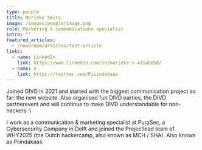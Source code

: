 ```yaml
---
type: people
title: Marieke Smits
image: /images/people/image.png
role: Marketing & communications specialist
intro: ""
featured_articles:
  - /newsroom/articles/test-article
links:
  - name: LinkedIn
    link: https://www.linkedin.com/in/marieke-s-431ab058/
  - name: X
    link: https://twitter.com/Piiindakaas
---
```

Joined DIVD in 2021 and started with the biggest communication project so far: the new website. Also organised fun DIVD parties, the DIVD partnerevent and will continue to make DIVD understandable for non-hackers. \

I work as a communication & marketing specialist at PuraSec, a Cybersecurity Company in Delft and joined the Projectlead team of WHY2025 (the Dutch hackercamp, also known as MCH / SHA). Also known as Piiindakaas.